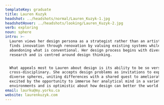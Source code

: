```yaml
---
templateKey: graduate
title: Lauren Kuzyk
headshot: ../headshots/normal/Lauren_Kuzyk-1.jpg
headshotHover: ../headshots/looking/Lauren_Kuzyk-2.jpg
verb: exploring
noun: sphere
intro: >-
  Lauren views her design persona as a strategist rather than an artist. She
  finds innovation through renovation by valuing existing systems while
  abandoning what is conventional. Her design process begins with divergent
  research and is centred around design thinking.


  What appeals most to Lauren about design is its ability to be so versatile and
  cross-disciplinary. She accepts design problems as invitations to explore
  diverse spheres, uniting differences with a shared quest to ameliorate. She is
  excited by the opportunity to immerse her analytical mind in a variety of
  environments and is optimistic about how design can better the world.
email: laurku@my.yorku.ca
website: laurenkuzyk.com
---
```


